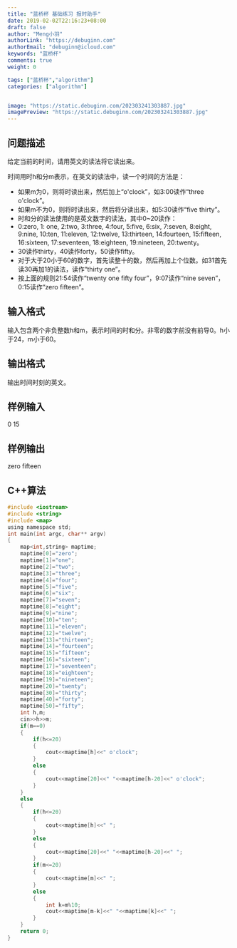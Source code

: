```yaml
---
title: "蓝桥杯 基础练习 报时助手"
date: 2019-02-02T22:16:23+08:00
draft: false
author: "Meng小羽"
authorLink: "https://debuginn.com"
authorEmail: "debuginn@icloud.com"
keywords: "蓝桥杯"
comments: true
weight: 0

tags: ["蓝桥杯","algorithm"]
categories: ["algorithm"]


image: "https://static.debuginn.com/202303241303887.jpg"
imagePreview: "https://static.debuginn.com/202303241303887.jpg"
---
```


## 问题描述

给定当前的时间，请用英文的读法将它读出来。

时间用时h和分m表示，在英文的读法中，读一个时间的方法是：

- 如果m为0，则将时读出来，然后加上“o'clock”，如3:00读作“three o'clock”。 
- 如果m不为0，则将时读出来，然后将分读出来，如5:30读作“five thirty”。 
- 时和分的读法使用的是英文数字的读法，其中0~20读作： 
- 0:zero, 1: one, 2:two, 3:three, 4:four, 5:five, 6:six, 7:seven, 8:eight, 9:nine, 10:ten, 11:eleven, 12:twelve, 13:thirteen, 14:fourteen, 15:fifteen, 16:sixteen, 17:seventeen, 18:eighteen, 19:nineteen, 20:twenty。 
- 30读作thirty，40读作forty，50读作fifty。 
- 对于大于20小于60的数字，首先读整十的数，然后再加上个位数。如31首先读30再加1的读法，读作“thirty one”。 
- 按上面的规则21:54读作“twenty one fifty four”，9:07读作“nine seven”，0:15读作“zero fifteen”。

## 输入格式

输入包含两个非负整数h和m，表示时间的时和分。非零的数字前没有前导0。h小于24，m小于60。

## 输出格式

输出时间时刻的英文。

## 样例输入

0 15

## 样例输出

zero fifteen

## C++算法

```c
#include <iostream>
#include <string>
#include <map>
using namespace std;
int main(int argc, char** argv)
{
	map<int,string> maptime;
	maptime[0]="zero";
	maptime[1]="one";
	maptime[2]="two";
	maptime[3]="three";
	maptime[4]="four";
	maptime[5]="five";
	maptime[6]="six";
	maptime[7]="seven";
	maptime[8]="eight";
	maptime[9]="nine";
	maptime[10]="ten";
	maptime[11]="eleven";
	maptime[12]="twelve";
	maptime[13]="thirteen";
	maptime[14]="fourteen";
	maptime[15]="fifteen";
	maptime[16]="sixteen";
	maptime[17]="seventeen";
	maptime[18]="eighteen";
	maptime[19]="nineteen";
	maptime[20]="twenty";
	maptime[30]="thirty";
	maptime[40]="forty";
	maptime[50]="fifty";
	int h,m;
	cin>>h>>m;
	if(m==0)
	{
		if(h<=20)
		{
			cout<<maptime[h]<<" o'clock";
		}
		else
		{
			cout<<maptime[20]<<" "<<maptime[h-20]<<" o'clock";
		}
	}
	else
	{
		if(h<=20)
		{
			cout<<maptime[h]<<" ";
		}
		else
		{
			cout<<maptime[20]<<" "<<maptime[h-20]<<" ";
		}
		if(m<=20)
		{
			cout<<maptime[m]<<" ";
		}
		else
		{
			int k=m%10;
			cout<<maptime[m-k]<<" "<<maptime[k]<<" ";
		}
	}
	return 0;
}
```